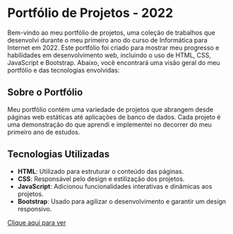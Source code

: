 # Portfólio de Projetos - 2022

Bem-vindo ao meu portfólio de projetos, uma coleção de trabalhos que desenvolvi durante o meu primeiro ano do curso de Informática para Internet em 2022. Este portfólio foi criado para mostrar meu progresso e habilidades em desenvolvimento web, incluindo o uso de HTML, CSS, JavaScript e Bootstrap. Abaixo, você encontrará uma visão geral do meu portfólio e das tecnologias envolvidas:

## Sobre o Portfólio

Meu portfólio contém uma variedade de projetos que abrangem desde páginas web estáticas até aplicações de banco de dados. Cada projeto é uma demonstração do que aprendi e implementei no decorrer do meu primeiro ano de estudos.

## Tecnologias Utilizadas

- **HTML**: Utilizado para estruturar o conteúdo das páginas.
- **CSS**: Responsável pelo design e estilização dos projetos.
- **JavaScript**: Adicionou funcionalidades interativas e dinâmicas aos projetos.
- **Bootstrap**: Usado para agilizar o desenvolvimento e garantir um design responsivo.

[Clique aqui para ver](https://jessisouza03.github.io/Portfolio-2022/)
